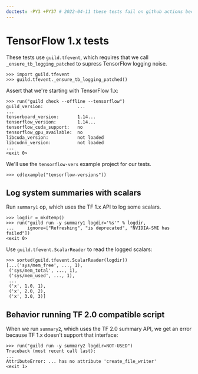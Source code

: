 ```yaml
---
doctest: -PY3 +PY37 # 2022-04-11 these tests fail on github actions because TF 1.14 fails to install. We need to update to a more current tensorflow version that has wheels available.
---
```


# TensorFlow 1.x tests

These tests use `guild.tfevent`, which requires that we call
`_ensure_tb_logging_patched` to supress TensorFlow logging noise.

    >>> import guild.tfevent
    >>> guild.tfevent._ensure_tb_logging_patched()

Assert that we're starting with TensorFlow 1.x:

    >>> run("guild check --offline --tensorflow")
    guild_version:             ...
    ...
    tensorboard_version:       1.14...
    tensorflow_version:        1.14...
    tensorflow_cuda_support:   no
    tensorflow_gpu_available:  no
    libcuda_version:           not loaded
    libcudnn_version:          not loaded
    ...
    <exit 0>

We'll use the `tensorflow-vers` example project for our tests.

    >>> cd(example("tensorflow-versions"))

## Log system summaries with scalars

Run `summary1` op, which uses the TF 1.x API to log some scalars.

    >>> logdir = mkdtemp()
    >>> run("guild run -y summary1 logdir='%s'" % logdir,
    ...     ignore=["Refreshing", "is deprecated", "NVIDIA-SMI has failed"])
    <exit 0>

Use `guild.tfevent.ScalarReader` to read the logged scalars:

    >>> sorted(guild.tfevent.ScalarReader(logdir))
    [...('sys/mem_free', ..., 1),
     ('sys/mem_total', ..., 1),
     ('sys/mem_used', ..., 1),
     ...
     ('x', 1.0, 1),
     ('x', 2.0, 2),
     ('x', 3.0, 3)]

## Behavior running TF 2.0 compatible script

When we run `summary2`, which uses the TF 2.0 summary API, we get an
error because TF 1.x doesn't support that interface:

    >>> run("guild run -y summary2 logdir=NOT-USED")
    Traceback (most recent call last):
    ...
    AttributeError: ... has no attribute 'create_file_writer'
    <exit 1>
